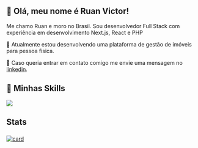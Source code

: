 ## 👋 Olá, meu nome é Ruan Victor!

Me chamo Ruan e moro no Brasil. Sou desenvolvedor Full Stack com experiência em desenvolvimento Next.js, React e PHP

🔭 Atualmente estou desenvolvendo uma plataforma de gestão de imóveis para pessoa fisica.

💬 Caso queria entrar em contato comigo me envie uma mensagem no [linkedin](https://www.linkedin.com/in/ruanv123/).

###

## 🚀 Minhas Skills

<p align="left">
  <a href="https://skillicons.dev">
    <img src="https://skillicons.dev/icons?i=go,c,js,ts,nextjs,react,nestjs,elysia,express,nodejs,html,css,postgres,prisma,tailwind,docker,bun,jest,rabbitmq,vite,vitest,vue,supabase" />
  </a>
</p>

###


<h2 align="left">Stats</h2>

###

[![card](https://github-readme-stats.vercel.app/api?username=Ruanv123&theme=default&show_icons=true)](https://github.com/anuraghazra/github-readme-stats)
